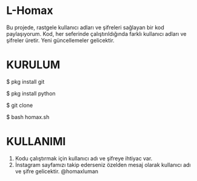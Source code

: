 # L-Homax
Bu projede, rastgele kullanıcı adları ve şifreleri sağlayan bir kod paylaşıyorum. Kod, her seferinde çalıştırıldığında farklı kullanıcı adları ve şifreler üretir. Yeni güncellemeler gelicektir.

# KURULUM
$ pkg install git

$ pkg install python

$ git clone 

$ bash homax.sh

# KULLANIMI
1) Kodu çalıştırmak için kullanıcı adı ve şifreye ihtiyac var.
2) İnstagram sayfamızı takip ederseniz özelden mesaj olarak kullanıcı adı ve şifre gelicektir. @homaxluman
   
